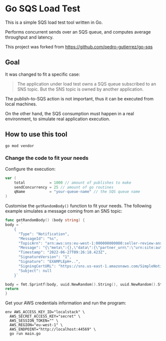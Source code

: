 # Go SQS Load Test

This is a simple SQS load test tool written in Go.

Performs concurrent sends over an SQS queue, and computes average throughput and latency.

This project was forked from https://github.com/pedro-gutierrez/go-sqs

## Goal 

It was changed to fit a specific case:

> The application under load test owns a SQS queue subscribed to an SNS topic.
> But the SNS topic is owned by another application.

The publish-to-SQS action is not important, thus it can be executed from local machines.

On the other hand, the SQS consumption must happen in a real environment, to simulate real application execution.

## How to use this tool

```shell
go mod vendor
```

### Change the code to fit your needs

Configure the execution:

```go
var (
	total           = 1000 // amount of publishes to make
	sendConcurrency = 25 // amount of go routines
	qName           = "your-queue-name" // the SQS queue name
)
```

Customise the `getRandomBody()` function to fit your needs. The following example simulates a message coming from an SNS topic:
```go
func getRandomBody() (body string) {
body = `
	{
	  "Type": "Notification",
	  "MessageId": "%s",
	  "TopicArn": "arn:aws:sns:eu-west-1:000000000000:seller-review-answer-requested",
	  "Message": "{\"meta\":{},\"data\":{\"partner_urn\":\"urn:site:autovitro\",\"id\":\"%s\",\"buyer_uuid\":\"977f32c6-ac0e-4919-bede-cea649cb9f54\",\"seller_uuid\":\"2cd56dde-64b1-42b2-97d1-b5771372335b\",\"advert_id\":\"123456789\",\"channel\":\"EMAIL\",\"status\":\"WAITING_FOR_ANSWER\",\"conversation_occurred_at\":\"2022-05-07 04:43:28.266215\",\"advert_category\":\"29\"}}",
	  "Timestamp": "2022-06-27T09:26:18.423Z",
	  "SignatureVersion": "1",
	  "Signature": "EXAMPLEpH+..",
	  "SigningCertURL": "https://sns.us-east-1.amazonaws.com/SimpleNotificationService-0000000000000000000000.pem",
	  "Subject": null
	}`

body = fmt.Sprintf(body, uuid.NewRandom().String(), uuid.NewRandom().String())
return
}
```

Get your AWS credentials information and run the program:

```shell
env AWS_ACCESS_KEY_ID="localstack" \
  AWS_SECRET_ACCESS_KEY="secret" \
  AWS_SESSION_TOKEN="" \
  AWS_REGION="eu-west-1" \
  AWS_ENDPOINT="http://localhost:44569" \
  go run main.go
```